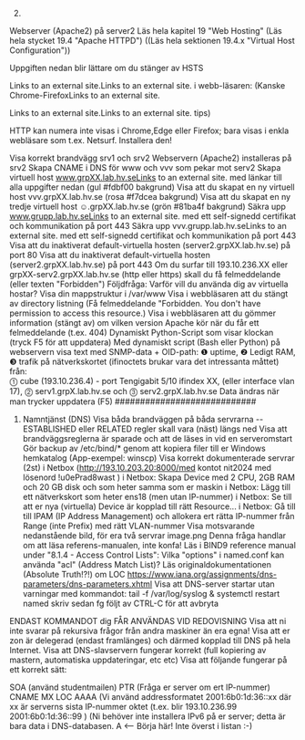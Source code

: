 2.
Webserver (Apache2) på server2
Läs hela kapitel 19 "Web Hosting" 
(Läs hela stycket 19.4 "Apache HTTPD")
((Läs hela sektionen 19.4.x "Virtual Host Configuration"))

Uppgiften nedan blir lättare om du stänger av HSTS

Links to an external site.Links to an external site. i webb-läsaren: (Kanske Chrome-FirefoxLinks to an external site.

Links to an external site.Links to an external site. tips)

HTTP kan numera inte visas i Chrome,Edge eller Firefox; bara visas i enkla webläsare som t.ex. Netsurf. Installera den!

Visa korrekt brandvägg srv1 och srv2
Webservern (Apache2) installeras på srv2
Skapa CNAME i DNS för www och vvv som pekar mot serv2
Skapa virtuell host www.grpXX.lab.hv.seLinks to an external site. med länkar till alla uppgifter nedan (gul #fdbf00 bakgrund)
Visa att du skapat en ny virtuell host vvv.grpXX.lab.hv.se (rosa #f7dcea bakgrund)
Visa att du skapat en ny tredje virtuell host ☺️.grpXX.lab.hv.se (grön #81ba4f bakgrund)
Säkra upp www.grupp.lab.hv.seLinks to an external site. med ett self-signedd certifikat och kommunikation på port 443
Säkra upp vvv.grupp.lab.hv.seLinks to an external site. med ett self-signedd certifikat och kommunikation på port 443
Visa att du inaktiverat default-virtuella hosten (server2.grpXX.lab.hv.se) på port 80
Visa att du inaktiverat default-virtuella hosten (server2.grpXX.lab.hv.se) på port 443
Om du surfar till 193.10.236.XX eller grpXX-serv2.grpXX.lab.hv.se (http eller https) skall du få felmeddelande (eller texten "Forbidden")
Följdfråga: Varför vill du använda dig av virtuella hostar?
Visa din mappstruktur i /var/www
Visa i webbläsaren att du stängt av directory listning (Få felmeddelande "Forbidden. You don't have permission to access this resource.)
Visa i webbläsaren att du gömmer information (stängt av) om vilken version Apache kör när du får ett felmeddelande (t.ex. 404)
Dynamiskt Python-Script som visar klockan (tryck F5 för att uppdatera)
Med dynamiskt script (Bash eller Python) på webservern visa text med SNMP-data + OID-path:
   ❶  uptime, ❷  Ledigt RAM,  ❸  trafik på nätverkskortet (ifinoctets brukar vara det intressanta måttet) från:    
 ⓵ cube (193.10.236.4) - port Tengigabit 5/10   ifindex XX,    (eller interface vlan 17), 
 ⓶ serv1.grpX.lab.hv.se och 
 ⓷ serv2.grpX.lab.hv.se
Data ändras när man trycker uppdatera (F5)
############################
1. Namntjänst (DNS)
Visa båda brandväggen på båda servrarna -- ESTABLISHED eller RELATED regler skall vara (näst) längs ned
Visa att brandväggsreglerna är sparade och att de läses in vid en serveromstart
Gör backup av /etc/bind/*  genom att kopiera filer till er Windows hemkatalog (App-exempel:  winscp)
Visa korrekt dokumenterade servrar (2st) i Netbox (http://193.10.203.20:8000/med kontot nit2024 med lösenord !u0ePrad8wast  )
i Netbox: Skapa Device med 2 CPU, 2GB RAM och 20 GB disk och som heter samma som er maskin
i Netbox: Lägg till ett nätverkskort som heter ens18 (men utan IP-nummer)
i Netbox: Se till att er nya (virtuella) Device är kopplad till rätt Resource...
i Netbox: Gå till till IPAM (IP Address Management) och allokera ert rätta IP-nummer från Range (inte Prefix) med rätt VLAN-nummer
Visa motsvarande nedanstående bild, för era två servrar
image.png
Denna fråga handlar om att läsa referens-manualen, inte konfa!
  Läs i BIND9 reference manual  under "8.1.4 - Access Control Lists":
    Vilka "options" i named.conf kan använda "acl" (Address Match List)?
Läs originaldokumentationen (Absolute Truth!?!) om LOC https://www.iana.org/assignments/dns-parameters/dns-parameters.xhtml
Visa att DNS-server startar utan varningar med kommandot:
    tail -f /var/log/syslog &  systemctl restart named
skriv sedan  fg  följt av CTRL-C för att avbryta

ENDAST KOMMANDOT dig FÅR ANVÄNDAS VID REDOVISNING
Visa att ni inte svarar på rekursiva frågor från andra maskiner än era egna!
Visa att er zon är delegerad (endast framlänges) och därmed kopplad till DNS på hela Internet.
Visa att DNS-slavservern fungerar korrekt (full kopiering av mastern, automatiska uppdateringar, etc etc)
Visa att följande fungerar på ett korrekt sätt:

SOA   (använd studentmailen)
PTR        (Fråga er server om ert IP-nummer)
CNAME
MX
LOC
AAAA (Vi använd addressformatet 2001:6b0:1d:36::xx där xx är serverns sista IP-nummer oktet (t.ex. blir 193.10.236.99 2001:6b0:1d:36::99 )
(Ni behöver inte installera IPv6 på er server; detta är bara data i DNS-databasen.
A         <-- Börja här! Inte överst i listan :-)
